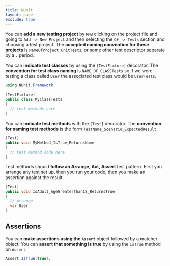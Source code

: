 ```yaml
---
title: NUnit
layout: page
exclude: true
---
```


You can **add a new testing project** by `RMB` clicking on the project file and going to `Add -> New Project` and then selecting the `C# -> Tests` section and choosing a test project. The **accepted naming convention for these projects** is `NameOfProject.UnitTests`, or some other test descriptor separate by a `.` period.

You can **indicate test classes** by using the `[TestFixture]` decorator. The **convention for test class naming** is `NAME_OF_CLASSTests` so if we were testing a class called `User` the associated test class would be `UserTests`. 
```csharp
using NUnit.Framework;

[TestFixture]
public class MyClassTests
{
  // test methods here
}
```

You can **indicate test methods** with the `[Test]` decorator. The **convention for naming test methods** is the form `TestName_Scenario_ExpectedResult`.
```csharp
[Test]
public void MyMethod_IsTrue_ReturnsName
{
  // test method code here
}
```

Test methods should **follow an Arrange, Act, Assert** test pattern. First you arrange any test set up, then you run your code, then you make an assertion against the result.
```csharp
[Test]
public void IsAdult_AgeGreaterThan18_ReturnsTrue
{
  // Arrange
  var User
}
```

## Assertions

You can **make assertions using the `Assert`** object followed by a matcher object. You can **assert that something is true** by using the `IsTrue` method on `Assert`.
```csharp
Assert.IsTrue(true); 
```
<!--stackedit_data:
eyJoaXN0b3J5IjpbMTAzMzMxNzg0NCwtMTczMjA3MjU3NCwxMj
M0NDU4ODQ2LC0yMDIwNTU3NDIzLC0xNzg5NzUxOTk5XX0=
-->